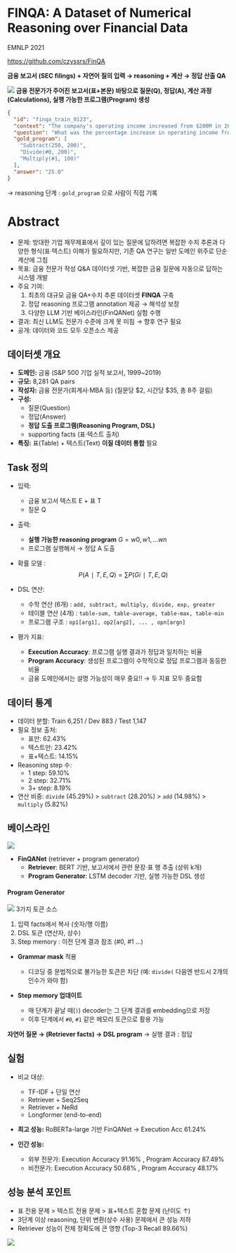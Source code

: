 # FINQA: A Dataset of Numerical Reasoning over Financial Data
EMNLP 2021

https://github.com/czyssrs/FinQA

**금융 보고서 (SEC filings) + 자연어 질의 입력 → reasoning + 계산 → 정답 산출 QA**

![](<./Images/Pasted image 20250815011604.png>)
**금융 전문가가 주어진 보고서(표+본문) 바탕으로 질문(Q), 정답(A), 계산 과정(Calculations), 실행 가능한 프로그램(Program) 생성**


```json
{
  "id": "finqa_train_0123",
  "context": "The company's operating income increased from $200M in 2018 to $250M in 2019, and net income increased from $150M to $180M.",
  "question": "What was the percentage increase in operating income from 2018 to 2019?",
  "gold_program": [
    "Subtract(250, 200)",
    "Divide(#0, 200)",
    "Multiply(#1, 100)"
  ],
  "answer": "25.0"
}
```
→ reasoning 단계 : `gold_program` 으로 사람이 직접 기록

# Abstract
- 문제: 방대한 기업 재무제표에서 깊이 있는 질문에 답하려면 복잡한 수치 추론과 다양한 형식(표·텍스트) 이해가 필요하지만, 기존 QA 연구는 일반 도메인 위주로 단순 계산에 그침
- 목표: 금융 전문가 작성 Q&A 데이터셋 기반, 복잡한 금융 질문에 자동으로 답하는 시스템 개발
- 주요 기여:  
  1. 최초의 대규모 금융 QA+수치 추론 데이터셋 **FINQA** 구축
  2. 정답 reasoning 프로그램 annotation 제공 → 해석성 보장  
  3. 다양한 LLM 기반 베이스라인(FinQANet) 실험 수행  
- 결과: 최신 LLM도 전문가 수준에 크게 못 미침 → 향후 연구 필요
- 공개: 데이터와 코드 모두 오픈소스 제공

## 데이터셋 개요
- **도메인:** 금융 (S&P 500 기업 실적 보고서, 1999~2019)
- **규모:** 8,281 QA pairs
- **작성자:** 금융 전문가(회계사·MBA 등) (질문당 $2, 시간당 $35, 총 8주 걸림) 
- **구성:**
    - 질문(Question)
    - 정답(Answer)
    - **정답 도출 프로그램(Reasoning Program, DSL)**
    - supporting facts (표·텍스트 출처)
- **특징:** 표(Table) + 텍스트(Text) **이질 데이터 통합** 필요

## Task 정의
- 입력:
	- 금융 보고서 텍스트 E + 표 T
	- 질문 Q

- 출력: 
	- **실행 가능한 reasoning program** $G={w0​,w1​,...wn​}$
	- 프로그램 실행해서 → 정답 A 도출

- 확률 모델 :
$$P(A∣T,E,Q)=∑P(Gi​∣T,E,Q)$$

- DSL 연산: 
	- 수학 연산 (6개) : `add, subtract, multiply, divide, exp, greater`
	- 테이블 연산 (4개) : `table-sum, table-average, table-max, table-min`
	- 프로그램 구조 : `op1[arg1], op2[arg2], ... , opn[argn]`


- 평가 지표: 
    - **Execution Accuracy**: 프로그램 실행 결과가 정답과 일치하는 비율
    - **Program Accuracy**: 생성된 프로그램이 수학적으로 정답 프로그램과 동등한 비율
    - 금융 도메인에서는 설명 가능성이 매우 중요!!  → 두 지표 모두 중요함

## 데이터 통계
- 데이터 분할: Train 6,251 / Dev 883 / Test 1,147
- 필요 정보 출처:
    - 표만: 62.43%
    - 텍스트만: 23.42%
    - 표+텍스트: 14.15%
- Reasoning step 수:
    - 1 step: 59.10%
    - 2 step: 32.71%
    - 3+ step: 8.19%
- 연산 비중: `divide` (45.29%) > `subtract` (28.20%) > `add` (14.98%) > `multiply` (5.82%)

## 베이스라인

![](<./Images/Pasted image 20250817152436.png>)

- **FinQANet** (retriever + program generator)
    - **Retriever**: BERT 기반, 보고서에서 관련 문장·표 행 추출 (상위 k개)
    - **Program Generator**: LSTM decoder 기반, 실행 가능한 DSL 생성


#### Program Generator
![](<./Images/Pasted image 20250817165929.png>)
 3가지 토큰 소스
1. 입력 facts에서 복사 (숫자/행 이름)
2. DSL 토큰 (연산자, 상수)
3. Step memory : 이전 단계 결과 참조 (#0, #1 …) 

- **Grammar mask** 적용
    - 디코딩 중 문법적으로 불가능한 토큰은 차단 (예: `divide(` 다음엔 반드시 2개의 인수가 와야 함)

- **Step memory 업데이트**
    - 매 단계가 끝날 때(`)`) decoder는 그 단계 결과를 embedding으로 저장
    - 이후 단계에서 `#0`, `#1` 같은 메모리 토큰으로 활용 가능

**자연어 질문 → (Retriever facts) → DSL program** → 실행 결과 : 정답

## 실험
- 비교 대상:
    - TF-IDF + 단일 연산
    - Retriever + Seq2Seq
    - Retriever + NeRd
    - Longformer (end-to-end)

- **최고 성능:** RoBERTa-large 기반 FinQANet → Execution Acc 61.24%

- **인간 성능:**
    - 외부 전문가: Execution Accuracy 91.16% , Program Accuracy 87.49%
    - 비전문가: Execution Accuracy 50.68% , Program Accuracy 48.17%

## 성능 분석 포인트
- 표 전용 문제 > 텍스트 전용 문제 > 표+텍스트 혼합 문제 (난이도 ↑)
- 3단계 이상 reasoning, 단위 변환(상수 사용) 문제에서 큰 성능 저하    
- Retriever 성능이 전체 정확도에 큰 영향 (Top-3 Recall 89.66%)

![](<./Images/Pasted image 20250818013339.png>)